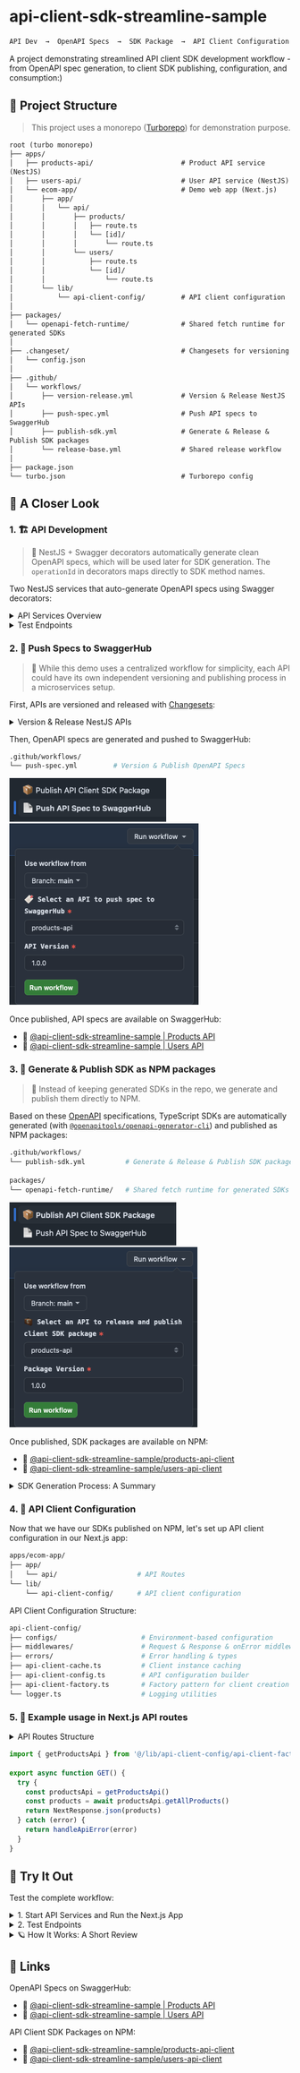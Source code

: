 # api-client-sdk-streamline-sample

```bash
API Dev  →  OpenAPI Specs  →  SDK Package  →  API Client Configuration  →  API Client Usage
```

A project demonstrating streamlined API client SDK development workflow - from OpenAPI spec generation, to client SDK publishing, configuration, and consumption:) 
                         
## 🚂 Project Structure

> This project uses a monorepo ([Turborepo](https://turbo.build/repo)) for demonstration purpose.

```
root (turbo monorepo)
├── apps/
│   ├── products-api/                      # Product API service (NestJS)
│   ├── users-api/                         # User API service (NestJS)
│   └── ecom-app/                          # Demo web app (Next.js)
│       ├── app/
│       │   └── api/
│       │       ├── products/
│       │       │   ├── route.ts
│       │       │   └── [id]/
│       │       │       └── route.ts
│       │       └── users/
│       │           ├── route.ts
│       │           └── [id]/
│       │               └── route.ts
│       └── lib/
│           └── api-client-config/         # API client configuration
│
├── packages/
│   └── openapi-fetch-runtime/             # Shared fetch runtime for generated SDKs
│
├── .changeset/                            # Changesets for versioning
│   └── config.json
│
├── .github/
│   └── workflows/
│       ├── version-release.yml            # Version & Release NestJS APIs
│       ├── push-spec.yml                  # Push API specs to SwaggerHub
│       ├── publish-sdk.yml                # Generate & Release & Publish SDK packages
│       └── release-base.yml               # Shared release workflow
│           
├── package.json
└── turbo.json                             # Turborepo config
```

## 👀 A Closer Look

### 1. 🏗️ API Development

> 👻 NestJS + Swagger decorators automatically generate clean OpenAPI specs, which will be used later for SDK generation. The `operationId` in decorators maps directly to SDK method names.

Two NestJS services that auto-generate OpenAPI specs using Swagger decorators:

<details>
<summary>API Services Overview</summary>

```bash
apps/
├── products-api/  # Product service (port: 3001)
│   └── endpoints:
│       POST   /products             → createProduct
│       GET    /products             → getAllProducts
│       GET    /products?category=   → getProductsByCategory
│       GET    /products/:id         → getProduct
└── users-api/     # User service (port: 3002)
    └── endpoints:
        POST   /users                → createUser
        GET    /users                → getAllUsers
        GET    /users/:id            → getUser
```

</details>

<details>
<summary>Test Endpoints</summary>

```bash
# 1. Start the Service
cd apps/products-api     # or cd apps/users-api
npm run dev              # products: 3001, users: 3002

# 2. View API Documentation
# Products API: http://localhost:3001/api-docs
# Users API:    http://localhost:3002/api-docs

# 3. Run Test Script with Sample Data
npm run demo             # Executes try-{service}-api.sh
# products-api → try-products-api.sh
# users-api   → try-users-api.sh
```

</details>

### 2. 🏒 Push Specs to SwaggerHub 

> 👻 While this demo uses a centralized workflow for simplicity, each API could have its own independent versioning and publishing process in a microservices setup.

First, APIs are versioned and released with [Changesets](https://github.com/changesets/changesets):

<details>
<summary>Version & Release NestJS APIs</summary>

```bash
.github/workflows/
├── version-release.yml   # Version & Release NestJS APIs
└── release-base.yml      # Shared release workflow
```

</details>

Then, OpenAPI specs are generated and pushed to SwaggerHub:

```bash
.github/workflows/
└── push-spec.yml         # Version & Publish OpenAPI Specs
```

![workflow-title-push-spec](./assets/docs/workflow-title-push-spec.png)
![workflow-detail-push-spec](./assets/docs/workflow-detail-push-sepc.png)

Once published, API specs are available on SwaggerHub:
- 📄 [@api-client-sdk-streamline-sample | Products API](https://app.swaggerhub.com/apis/junjie.wu/sample-products-api)
- 📄 [@api-client-sdk-streamline-sample | Users API](https://app.swaggerhub.com/apis/junjie.wu/sample-users-api)

### 3. 🎩 Generate & Publish SDK as NPM packages

> 👻 Instead of keeping generated SDKs in the repo, we generate and publish them directly to NPM.

Based on these [OpenAPI](https://swagger.io/specification/) specifications, TypeScript SDKs are automatically generated (with [`@openapitools/openapi-generator-cli`](https://github.com/OpenAPITools/openapi-generator-cli)) and published as NPM packages:

```bash
.github/workflows/
└── publish-sdk.yml          # Generate & Release & Publish SDK packages

packages/
└── openapi-fetch-runtime/   # Shared fetch runtime for generated SDKs
```

![workflow-title-publish-sdk](./assets/docs/workflow-title-publish-sdk.png)
![workflow-detail-publish-sdk](./assets/docs/workflow-detail-publish-sdk.png)

Once published, SDK packages are available on NPM:
- 🧳 [@api-client-sdk-streamline-sample/products-api-client](https://www.npmjs.com/package/@api-client-sdk-streamline-sample/products-api-client)
- 🧳 [@api-client-sdk-streamline-sample/users-api-client](https://www.npmjs.com/package/@api-client-sdk-streamline-sample/users-api-client)

<details>
<summary>SDK Generation Process: A Summary</summary>

```bash
1. Pull OpenAPI specs from SwaggerHub
2. Generate TypeScript clients using `openapi-generator-cli`
3. Configure shared runtime package to avoid duplication
4. Update package metadata and documentation
5. Create GitHub release
6. Publish to NPM
```

</details>

### 4. 🎠 API Client Configuration

Now that we have our SDKs published on NPM, let's set up API client configuration in our Next.js app:

```bash
apps/ecom-app/
├── app/
│   └── api/                    # API Routes
└── lib/
    └── api-client-config/      # API client configuration
```

API Client Configuration Structure:

```bash
api-client-config/
├── configs/                     # Environment-based configuration
├── middlewares/                 # Request & Response & onError middlewares
├── errors/                      # Error handling & types
├── api-client-cache.ts          # Client instance caching
├── api-client-config.ts         # API configuration builder
├── api-client-factory.ts        # Factory pattern for client creation
└── logger.ts                    # Logging utilities
```

### 5. 🎸 Example usage in Next.js API routes

<details>
<summary>API Routes Structure</summary>

```
apps/ecom-app/
├── app/
│   └── api/
│       ├── products/
│       │   ├── route.ts
│       │   └── [id]/
│       │       └── route.ts
│       └── users/
│           ├── route.ts
│           └── [id]/
│               └── route.ts
└── lib/
    └── api-client-config/
```

</details>

```typescript
import { getProductsApi } from '@/lib/api-client-config/api-client-factory'

export async function GET() {
  try {
    const productsApi = getProductsApi()
    const products = await productsApi.getAllProducts()
    return NextResponse.json(products)
  } catch (error) {
    return handleApiError(error)
  }
}
```

## 🎢 Try It Out

Test the complete workflow:

<details>
<summary>1. Start API Services and Run the Next.js App</summary>

```bash
# Using Turbo (recommended):
npm run dev
```

This starts:
- Next.js app on `http://localhost:3000`
- Products API on `http://localhost:3001`
- Users API on `http://localhost:3002`

Or start services individually:

```bash
# Start Products API
cd apps/products-api
npm run dev

# Start Users API
cd apps/users-api
npm run dev

# Start Next.js App
cd apps/ecom-app
npm run dev
```

</details>

<details>
<summary>2. Test Endpoints</summary>

#### Products API

```bash
# Create a product
curl -X POST http://localhost:3000/api/products \
  -H "Content-Type: application/json" \
  -d '{
    "name": "Mechanical Keyboard",
    "price": 159.99,
    "description": "Premium mechanical keyboard with RGB lighting",
    "categories": ["electronics", "accessories"]
  }'

# Get all products
curl http://localhost:3000/api/products

# Get products by category
curl 'http://localhost:3000/api/products?category=electronics'

# Get a specific product
curl http://localhost:3000/api/products/1
```

#### Users API

```bash
# Create a user
curl -X POST http://localhost:3000/api/users \
  -H "Content-Type: application/json" \
  -d '{
    "name": "Jane Smith",
    "email": "jane@example.com",
    "phone": "111-111-1111"
  }'

# Get all users
curl http://localhost:3000/api/users

# Get a specific user
curl http://localhost:3000/api/users/1
```

</details>

<details>

<summary>🪐 How It Works: A Short Review</summary>

```
1. Request hits the Next.js API routes
2. Routes instantiate configured SDK clients
3. SDK clients make HTTP requests to NestJS services
4. NestJS services process and return the response
5. SDK clients transform the responses
6. Next.js routes return the final JSON response
```

</details>

## 👻 Links

OpenAPI Specs on SwaggerHub:
- 📄 [@api-client-sdk-streamline-sample | Products API](https://app.swaggerhub.com/apis/junjie.wu/sample-products-api)
- 📄 [@api-client-sdk-streamline-sample | Users API](https://app.swaggerhub.com/apis/junjie.wu/sample-users-api)

API Client SDK Packages on NPM:
- 🧳 [@api-client-sdk-streamline-sample/products-api-client](https://www.npmjs.com/package/@api-client-sdk-streamline-sample/products-api-client)
- 🧳 [@api-client-sdk-streamline-sample/users-api-client](https://www.npmjs.com/package/@api-client-sdk-streamline-sample/users-api-client)
